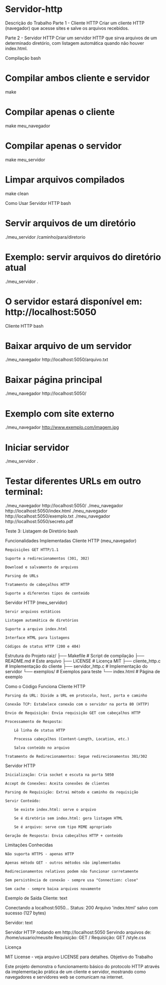 # Servidor-http
Descrição do Trabalho
Parte 1 - Cliente HTTP
Criar um cliente HTTP (navegador) que acesse sites e salve os arquivos recebidos.

Parte 2 - Servidor HTTP
Criar um servidor HTTP que sirva arquivos de um determinado diretório, com listagem automática quando não houver index.html.

Compilação
bash

# Compilar ambos cliente e servidor
make

# Compilar apenas o cliente
make meu_navegador

# Compilar apenas o servidor
make meu_servidor

# Limpar arquivos compilados
make clean

Como Usar
Servidor HTTP
bash

# Servir arquivos de um diretório
./meu_servidor /caminho/para/diretorio

# Exemplo: servir arquivos do diretório atual
./meu_servidor .

# O servidor estará disponível em: http://localhost:5050
Cliente HTTP
bash

# Baixar arquivo de um servidor
./meu_navegador http://localhost:5050/arquivo.txt

# Baixar página principal
./meu_navegador http://localhost:5050/

# Exemplo com site externo
./meu_navegador http://www.exemplo.com/imagem.jpg


# Iniciar servidor
./meu_servidor .

# Testar diferentes URLs em outro terminal:
./meu_navegador http://localhost:5050/
./meu_navegador http://localhost:5050/index.html
./meu_navegador http://localhost:5050/exemplo.txt
./meu_navegador http://localhost:5050/secreto.pdf

Teste 3: Listagem de Diretório
bash

Funcionalidades Implementadas
Cliente HTTP (meu_navegador)

    Requisições GET HTTP/1.1

    Suporte a redirecionamentos (301, 302)

    Download e salvamento de arquivos

    Parsing de URLs

    Tratamento de cabeçalhos HTTP

    Suporte a diferentes tipos de conteúdo

Servidor HTTP (meu_servidor)

    Servir arquivos estáticos

    Listagem automática de diretórios

    Suporte a arquivo index.html

    Interface HTML para listagens

    Códigos de status HTTP (200 e 404)

Estrutura do Projeto
raiz/
├── Makefile              # Script de compilação
├── README.md             # Este arquivo
├── LICENSE               # Licença MIT
├── cliente_http.c        # Implementação do cliente
├── servidor_http.c       # Implementação do servidor
└── exemplos/             # Exemplos para teste
    └── index.html        # Página de exemplo

Como o Código Funciona
Cliente HTTP

    Parsing da URL: Divide a URL em protocolo, host, porta e caminho

    Conexão TCP: Estabelece conexão com o servidor na porta 80 (HTTP)

    Envio de Requisição: Envia requisição GET com cabeçalhos HTTP

    Processamento de Resposta:

        Lê linha de status HTTP

        Processa cabeçalhos (Content-Length, Location, etc.)

        Salva conteúdo no arquivo

    Tratamento de Redirecionamentos: Segue redirecionamentos 301/302

Servidor HTTP

    Inicialização: Cria socket e escuta na porta 5050

    Accept de Conexões: Aceita conexões de clientes

    Parsing de Requisição: Extrai método e caminho da requisição

    Servir Conteúdo:

        Se existe index.html: serve o arquivo

        Se é diretório sem index.html: gera listagem HTML

        Se é arquivo: serve com tipo MIME apropriado

    Geração de Resposta: Envia cabeçalhos HTTP + conteúdo

Limitações Conhecidas

    Não suporta HTTPS - apenas HTTP

    Apenas método GET - outros métodos não implementados

    Redirecionamentos relativos podem não funcionar corretamente

    Sem persistência de conexão - sempre usa "Connection: close"

    Sem cache - sempre baixa arquivos novamente


 Exemplo de Saída
Cliente:
text

Conectando a localhost:5050...
Status: 200
Arquivo 'index.html' salvo com sucesso (127 bytes)

Servidor:
text

Servidor HTTP rodando em http://localhost:5050
Servindo arquivos de: /home/usuario/meusite
Requisição: GET /
Requisição: GET /style.css

 Licença

MIT License - veja arquivo LICENSE para detalhes.
 Objetivo do Trabalho

Este projeto demonstra o funcionamento básico do protocolo HTTP através da implementação prática de um cliente e servidor, mostrando como navegadores e servidores web se comunicam na internet.
